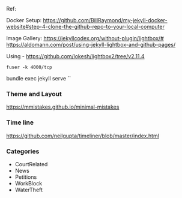 Ref: 

Docker Setup:
 https://github.com/BillRaymond/my-jekyll-docker-website#step-4-clone-the-github-repo-to-your-local-computer

 Image Gallery:
 https://jekyllcodex.org/without-plugin/lightbox/#
 https://aldomann.com/post/using-jekyll-lightbox-and-github-pages/
 
 Using - https://github.com/lokesh/lightbox2/tree/v2.11.4

`fuser -k 4000/tcp`

bundle exec jekyll serve
 ``


 ### Theme and Layout

 https://mmistakes.github.io/minimal-mistakes
 

 ### Time line 
 https://github.com/neilgupta/timeliner/blob/master/index.html



 ### Categories 

 - CourtRelated
 - News
 - Petitions
 - WorkBlock
 - WaterTheft


 
